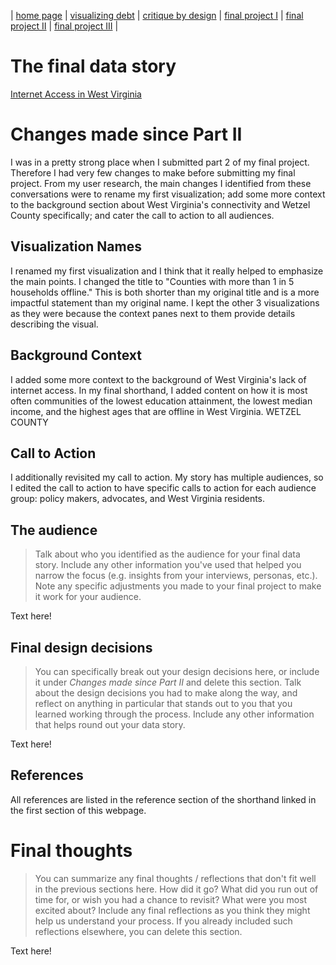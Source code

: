 | [home page](https://evianambarnes.github.io/portfolio/) | [visualizing debt](dataviz2.md) | [critique by design](CritiquebyDesign.md) | [final project I](Final_project_EvianaBarnes1.md) | [final project II](final_project_pt_2.md) | [final project III](finalproject3.md) |

# The final data story
[Internet Access in West Virginia](https://carnegiemellon.shorthandstories.com/internet-access-in-west-virginia/index.html)

# Changes made since Part II
I was in a pretty strong place when I submitted part 2 of my final project. Therefore I had very few changes to make before submitting my final project. From my user research, the main changes I identified from these conversations were to rename my first visualization; add some more context to the background section about West Virginia's connectivity and Wetzel County specifically; and cater the call to action to all audiences. 
## Visualization Names
I renamed my first visualization and I think that it really helped to emphasize the main points. I changed the title to "Counties with more than 1 in 5 households offline." This is both shorter than my original title and is a more impactful statement than my original name. I kept the other 3 visualizations as they were because the context panes next to them provide details describing the visual. 
## Background Context
I added some more context to the background of West Virginia's lack of internet access. In my final shorthand, I added content on how it is most often communities of the lowest education attainment, the lowest median income, and the highest ages that are offline in West Virginia. WETZEL COUNTY
## Call to Action
I additionally revisited my call to action. My story has multiple audiences, so I edited the call to action to have specific calls to action for each audience group: policy makers, advocates, and West Virginia residents. 

## The audience
> Talk about who you identified as the audience for your final data story.  Include any other information you've used that helped you narrow the focus (e.g. insights from your interviews, personas, etc.).  Note any specific adjustments you made to your final project to make it work for your audience.

Text here!
## Final design decisions
> You can specifically break out your design decisions here, or include it under *Changes made since Part II* and delete this section. Talk about the design decisions you had to make along the way, and reflect on anything in particular that stands out to you that you learned working through the process.  Include any other information that helps round out your data story. 

Text here!

## References

All references are listed in the reference section of the shorthand linked in the first section of this webpage.

# Final thoughts
> You can summarize any final thoughts / reflections that don't fit well in the previous sections here.  How did it go?  What did you run out of time for, or wish you had a chance to revisit?  What were you most excited about?  Include any final reflections as you think they might help us understand your process.  If you already included such reflections elsewhere, you can delete this section. 

Text here!


